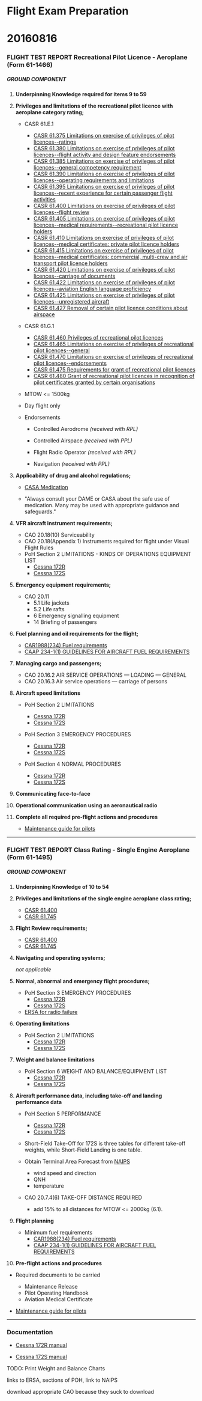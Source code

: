 # Flight Exam Preparation

# 20160816

### FLIGHT TEST REPORT Recreational Pilot Licence - Aeroplane (Form 61-1466)

##### GROUND COMPONENT

1. **Underpinning Knowledge required for items 9 to 59**

2. **Privileges and limitations of the recreational pilot licence with aeroplane category rating;**

   * CASR 61.E.1
     * [CASR 61.375 Limitations on exercise of privileges of pilot licences--ratings](http://www.austlii.edu.au/au/legis/cth/consol_reg/casr1998333/s61.375.html)
     * [CASR 61.380 Limitations on exercise of privileges of pilot licences--flight activity and design feature endorsements](http://www.austlii.edu.au/au/legis/cth/consol_reg/casr1998333/s61.380.html)
     * [CASR 61.385 Limitations on exercise of privileges of pilot licences--general competency requirement](http://www.austlii.edu.au/au/legis/cth/consol_reg/casr1998333/s61.385.html)
     * [CASR 61.390 Limitations on exercise of privileges of pilot licences--operating requirements and limitations](http://www.austlii.edu.au/au/legis/cth/consol_reg/casr1998333/s61.390.html)
     * [CASR 61.395 Limitations on exercise of privileges of pilot licences--recent experience for certain passenger flight activities](http://www.austlii.edu.au/au/legis/cth/consol_reg/casr1998333/s61.395.html)
     * [CASR 61.400 Limitations on exercise of privileges of pilot licences--flight review](http://www.austlii.edu.au/au/legis/cth/consol_reg/casr1998333/s61.400.html)
     * [CASR 61.405 Limitations on exercise of privileges of pilot licences--medical requirements--recreational pilot licence holders](http://www.austlii.edu.au/au/legis/cth/consol_reg/casr1998333/s61.405.html)
     * [CASR 61.410 Limitations on exercise of privileges of pilot licences--medical certificates: private pilot licence holders](http://www.austlii.edu.au/au/legis/cth/consol_reg/casr1998333/s61.410.html)
     * [CASR 61.415 Limitations on exercise of privileges of pilot licences--medical certificates: commercial, multi-crew and air transport pilot licence holders](http://www.austlii.edu.au/au/legis/cth/consol_reg/casr1998333/s61.415.html)
     * [CASR 61.420 Limitations on exercise of privileges of pilot licences--carriage of documents](http://www.austlii.edu.au/au/legis/cth/consol_reg/casr1998333/s61.420.html)
     * [CASR 61.422 Limitations on exercise of privileges of pilot licences--aviation English language proficiency](http://www.austlii.edu.au/au/legis/cth/consol_reg/casr1998333/s61.422.html)
     * [CASR 61.425 Limitations on exercise of privileges of pilot licences--unregistered aircraft](http://www.austlii.edu.au/au/legis/cth/consol_reg/casr1998333/s61.425.html)
     * [CASR 61.427 Removal of certain pilot licence conditions about airspace](http://www.austlii.edu.au/au/legis/cth/consol_reg/casr1998333/s61.427.html)

   * CASR 61.G.1
     * [CASR 61.460 Privileges of recreational pilot licences](http://www.austlii.edu.au/au/legis/cth/consol_reg/casr1998333/s61.460.html)
     * [CASR 61.465 Limitations on exercise of privileges of recreational pilot licences--general](http://www.austlii.edu.au/au/legis/cth/consol_reg/casr1998333/s61.465.html)
     * [CASR 61.470 Limitations on exercise of privileges of recreational pilot licences--endorsements](http://www.austlii.edu.au/au/legis/cth/consol_reg/casr1998333/s61.470.html)
     * [CASR 61.475 Requirements for grant of recreational pilot licences](http://www.austlii.edu.au/au/legis/cth/consol_reg/casr1998333/s61.475.html)
     * [CASR 61.480 Grant of recreational pilot licences in recognition of pilot certificates granted by certain organisations](http://www.austlii.edu.au/au/legis/cth/consol_reg/casr1998333/s61.480.html)

   * MTOW <= 1500kg

   * Day flight only

   * Endorsements

     * Controlled Aerodrome *(received with RPL)*

     * Controlled Airspace *(received with PPL)*

     * Flight Radio Operator *(received with RPL)*

     * Navigation *(received with PPL)*

3. **Applicability of drug and alcohol regulations;**

   * [CASA Medication](https://www.casa.gov.au/standard-page/medication)

   * "Always consult your DAME or CASA about the safe use of medication. Many may be used with appropriate guidance and safeguards."

4. **VFR aircraft instrument requirements;**

   * CAO 20.18(10) Serviceability
   * CAO 20.18(Appendix 1) Instruments required for flight under Visual Flight Rules
   * PoH Section 2 LIMITATIONS - KINDS OF OPERATIONS EQUIPMENT LIST
     * [Cessna 172R](http://data.tmorris.net/c172-documentation/skyhawk_pim-20130523.pdf#page=50)
     * [Cessna 172S](http://data.tmorris.net/c172-documentation/skyhawksp_pim-20130523.pdf#page=50)

5. **Emergency equipment requirements;**

   * CAO 20.11
     * 5.1 Life jackets
     * 5.2 Life rafts
     * 6 Emergency signalling equipment
     * 14 Briefing of passengers

6. **Fuel planning and oil requirements for the flight;**

   * [CAR1988(234) Fuel requirements](http://www.austlii.edu.au/au/legis/cth/consol_reg/car1988263/s234.html)
   * [CAAP 234-1(1) GUIDELINES FOR AIRCRAFT FUEL REQUIREMENTS](https://www.casa.gov.au/file/104851/download?token=AC2dkxNS)

7. **Managing cargo and passengers;**

   * CAO 20.16.2 AIR SERVICE OPERATIONS — LOADING — GENERAL
   * CAO 20.16.3 Air service operations — carriage of persons

8. **Aircraft speed limitations**

   * PoH Section 2 LIMITATIONS
     * [Cessna 172R](http://data.tmorris.net/c172-documentation/skyhawk_pim-20130523.pdf#page=41)
     * [Cessna 172S](http://data.tmorris.net/c172-documentation/skyhawksp_pim-20130523.pdf#page=41)

   * PoH Section 3 EMERGENCY PROCEDURES
     * [Cessna 172R](http://data.tmorris.net/c172-documentation/skyhawk_pim-20130523.pdf#page=67)
     * [Cessna 172S](http://data.tmorris.net/c172-documentation/skyhawksp_pim-20130523.pdf#page=67)

   * PoH Section 4 NORMAL PROCEDURES
     * [Cessna 172R](http://data.tmorris.net/c172-documentation/skyhawk_pim-20130523.pdf#page=107)
     * [Cessna 172S](http://data.tmorris.net/c172-documentation/skyhawksp_pim-20130523.pdf#page=107)

9. **Communicating face-to-face**

10. **Operational communication using an aeronautical radio**

11. **Complete all required pre-flight actions and procedures**

    * [Maintenance guide for pilots](https://www.casa.gov.au/file/123536/download?token=ZahWNdEA)

----

### FLIGHT TEST REPORT Class Rating - Single Engine Aeroplane (Form 61-1495)

##### GROUND COMPONENT

1. **Underpinning Knowledge of 10 to 54**

2. **Privileges and limitations of the single engine aeroplane class rating;**

   * [CASR 61.400](http://www.austlii.edu.au/au/legis/cth/consol_reg/casr1998333/s61.400.html)
   * [CASR 61.745](http://www.austlii.edu.au/au/legis/cth/consol_reg/casr1998333/s61.745.html)

3. **Flight Review requirements;**

   * [CASR 61.400](http://www.austlii.edu.au/au/legis/cth/consol_reg/casr1998333/s61.400.html)
   * [CASR 61.745](http://www.austlii.edu.au/au/legis/cth/consol_reg/casr1998333/s61.745.html)

4. **Navigating and operating systems;**

   *not applicable*

5. **Normal, abnormal and emergency flight procedures;**

   * PoH Section 3 EMERGENCY PROCEDURES
     * [Cessna 172R](http://data.tmorris.net/c172-documentation/skyhawk_pim-20130523.pdf#page=67)
     * [Cessna 172S](http://data.tmorris.net/c172-documentation/skyhawksp_pim-20130523.pdf#page=67)
   * [ERSA for radio failure](http://data.tmorris.net/ersa/ersa-18-Aug-2016.pdf#page=301)

6. **Operating limitations**

   * PoH Section 2 LIMITATIONS
     * [Cessna 172R](http://data.tmorris.net/c172-documentation/skyhawk_pim-20130523.pdf#page=41)
     * [Cessna 172S](http://data.tmorris.net/c172-documentation/skyhawksp_pim-20130523.pdf#page=41)

7. **Weight and balance limitations**

   * PoH Section 6 WEIGHT AND BALANCE/EQUIPMENT LIST
     * [Cessna 172R](http://data.tmorris.net/c172-documentation/skyhawk_pim-20130523.pdf#page=177)
     * [Cessna 172S](http://data.tmorris.net/c172-documentation/skyhawksp_pim-20130523.pdf#page=179)

8. **Aircraft performance data, including take-off and landing performance data**

   * PoH Section 5 PERFORMANCE
     * [Cessna 172R](http://data.tmorris.net/c172-documentation/skyhawk_pim-20130523.pdf#page=155)
     * [Cessna 172S](http://data.tmorris.net/c172-documentation/skyhawksp_pim-20130523.pdf#page=155)

   * Short-Field Take-Off for 172S is three tables for different take-off weights, while Short-Field Landing is one table.

   * Obtain Terminal Area Forecast from [NAIPS](https://www.airservicesaustralia.com/naips/Briefing/Location)
     * wind speed and direction
     * QNH
     * temperature

   * CAO 20.7.4(6) TAKE-OFF DISTANCE REQUIRED
     * add 15% to all distances for MTOW <= 2000kg (6.1).

9. **Flight planning**

   * Minimum fuel requirements
     * [CAR1988(234) Fuel requirements](http://www.austlii.edu.au/au/legis/cth/consol_reg/car1988263/s234.html)
     * [CAAP 234-1(1) GUIDELINES FOR AIRCRAFT FUEL REQUIREMENTS](https://www.casa.gov.au/file/104851/download?token=AC2dkxNS)

10. **Pre-flight actions and procedures**
   * Required documents to be carried
     * Maintenance Release
     * Pilot Operating Handbook
     * Aviation Medical Certificate

   * [Maintenance guide for pilots](https://www.casa.gov.au/file/123536/download?token=ZahWNdEA)

----

### Documentation

* [Cessna 172R manual](http://data.tmorris.net/c172-documentation/skyhawk_pim-20130523.pdf)

* [Cessna 172S manual](http://data.tmorris.net/c172-documentation/skyhawksp_pim-20130523.pdf)

TODO: Print Weight and Balance Charts


links to ERSA, sections of POH, link to NAIPS

download appropriate CAO because they suck to download

